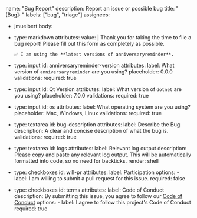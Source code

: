 name: "Bug Report"
description: Report an issue or possible bug
title: "[Bug]:  "
labels: ["bug", "triage"]
assignees:
  - jmuelbert
body:
  - type: markdown
    attributes:
      value: |
        Thank you for taking the time to file a bug report! Please fill out this form as completely as possible.

        ✅ I am using the **latest versions of anniversaryreminder**.
  - type: input
    id: anniversaryreminder-version
    attributes:
      label: What version of `anniversaryreminder` are you using?
      placeholder: 0.0.0
    validations:
      required: true
  - type: input
    id: Qt Version
    attributes:
      label: What version of `dotnet` are you using?
      placeholder: 7.0.0
    validations:
      required: true
  - type: input
    id: os
    attributes:
      label: What operating system are you using?
      placeholder: Mac, Windows, Linux
    validations:
      required: true
  - type: textarea
    id: bug-description
    attributes:
      label: Describe the Bug
      description: A clear and concise description of what the bug is.
    validations:
      required: true
  - type: textarea
    id: logs
    attributes:
      label: Relevant log output
      description: Please copy and paste any relevant log output. This will be automatically formatted into code, so no need for backticks.
      render: shell
  - type: checkboxes
    id: will-pr
    attributes:
      label: Participation
      options:
        - label: I am willing to submit a pull request for this issue.
          required: false
  - type: checkboxes
    id: terms
    attributes:
      label: Code of Conduct
      description: By submitting this issue, you agree to follow our [Code of Conduct](https://github.com/jmuelbert/anniversaryreminder/blob/main/CODE_OF_CONDUCT.md)
      options:
        - label: I agree to follow this project's Code of Conduct
          required: true